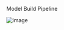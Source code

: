 Model Build Pipeline

![image](https://user-images.githubusercontent.com/16095633/218535186-f081e253-b9a9-4a43-942c-4cf27ffe70d0.png)
